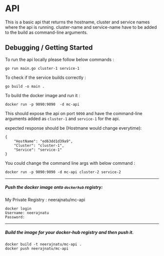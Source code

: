 # API

This is a basic api that returns the hostname, cluster and service names where the api is running.
cluster-name and service-name have to be added to the build as command-line arguments.

## Debugging / Getting Started

To run the api locally please follow below commands :

```
go run main.go cluster-1 service-1
```

To check if the service builds correctly :

```
go build -o main .
```

To build the docker image and run it :

```
docker run -p 9090:9090  -d mc-api
```
This should expose the api on port `9090` and have the command-line arguments added as `cluster-1` and `service-1` for the api.


expected response should be (Hostmane would change everytime):

```
{
    "HostName": "ed63dd1d39a9",
    "Cluster": "cluster-1",
    "Service": "service-1"
}

```


You could change the command line args with below command :

```
docker run -p 9090:9090 -d mc-api cluster-2 service-2
```

---

##### Push the docker image onto `dockerhub` registry:


My Private Registry : neerajnatu/mc-api


```
docker login
Username: neerajnatu
Password:

```

---


##### Build the image for your docker-hub registry and then push it.

```
docker build -t neerajnatu/mc-api .
docker push neerajnatu/mc-api
```

